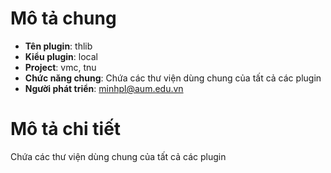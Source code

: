 # Mô tả chung
- **Tên plugin**: thlib
- **Kiểu plugin**: local
- **Project**: vmc, tnu
- **Chức năng chung**: Chứa các thư viện dùng chung của tất cả các plugin
- **Người phát triển**: minhpl@aum.edu.vn 
# Mô tả chi tiết
Chứa các thư viện dùng chung của tất cả các plugin